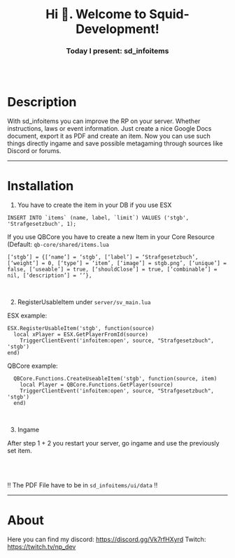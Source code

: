 <h1 align="center">Hi 👋. Welcome to Squid-Development!</h1>
<h3 align="center">Today I present: sd_infoitems</h3>

<br>
<br>

# Description
With sd_infoitems you can improve the RP on your server. Whether instructions, laws or event information. Just create a nice Google Docs document, export it as PDF and create an item. Now you can use such things directly ingame and save possible metagaming through sources like Discord or forums.

---

# Installation
1. You have to create the item in your DB if you use ESX

```
INSERT INTO `items` (name, label, `limit`) VALUES ('stgb', 'Strafgesetzbuch', 1);
```

If you use QBCore you have to create a new Item in your Core Resource (Default: ``qb-core/shared/items.lua``

```
[‘stgb’] = {[‘name’] = ‘stgb’, [‘label’] = ‘Strafgesetzbuch’, [‘weight’] = 0, [‘type’] = ‘item’, [‘image’] = stgb.png’, [‘unique’] = false, [‘useable’] = true, [‘shouldClose’] = true, [‘combinable’] = nil, [‘description’] = ‘’},
```
<br>

2. RegisterUsableItem under ``server/sv_main.lua``

ESX example:
```
ESX.RegisterUsableItem('stgb', function(source)
  local xPlayer = ESX.GetPlayerFromId(source)
    TriggerClientEvent('infoitem:open', source, "Strafgesetzbuch", 'stgb')
end)
```

QBCore example:
```
  QBCore.Functions.CreateUseableItem('stgb', function(source, item)
    local Player = QBCore.Functions.GetPlayer(source)
    TriggerClientEvent('infoitem:open', source, "Strafgesetzbuch", 'stgb')
  end)
```

<br>

3. Ingame

After step 1 + 2 you restart your server, go ingame and use the previously set item.

<br>
<br>

‼️ The PDF File have to be in ``sd_infoitems/ui/data`` ‼️

---

# About
Here you can find my discord: https://discord.gg/Vk7rfHXyrd
Twitch: https://twitch.tv/np_dev
